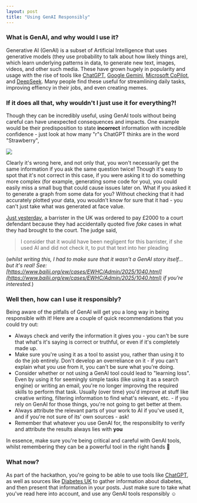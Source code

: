 ```yaml
---
layout: post
title: "Using GenAI Responsibly"
---
```


### What is GenAI, and why would I use it?
Generative AI (GenAI) is a subset of Artificial Intelligence that uses generative models (they use probability to talk about how likely things are), which learn underlying patterns in data, to generate new text, images, videos, and other such media. These have grown hugely in popularity and usage with the rise of tools like [ChatGPT](https://chatgpt.com/), [Google Gemini](https://gemini.google.com/), [Microsoft CoPilot](https://copilot.microsoft.com/), and [DeepSeek](https://www.deepseek.com/). Many people find these useful for streamlining daily tasks, improving effiency in their jobs, and even creating memes. 

### If it does all that, why wouldn't I just use it for everything?!
Though they can be incredibly useful, using GenAI tools without being careful can have unexpected consequences and impacts. One example would be their predisposition to state **incorrect** information with incredible confidence - just look at how many "r"s ChatGPT thinks are in the word "Strawberry",

<img src="{{site.baseurl}}/assets/strawberry_rs.jpeg">

Clearly it's wrong here, and not only that, you won't necessarily get the same information if you ask the same question twice! Though it's easy to spot that it's not correct in this case, if you were asking it to do something more complex (for example, generating some code for you), you could easily miss a small bug that could cause issues later on. What if you asked it to generate a graph from some data for you? Without checking that it had accurately plotted your data, you wouldn't know for sure that it had - you can't just take what was generated at face value. 

[Just yesterday](https://www.legalcheek.com/2025/05/judge-fury-after-faaake-cases-cited-by-rookie-barrister-in-high-court/), a barrister in the UK was ordered to pay £2000 to a court defendant because they had accidentally quoted five _fake_ cases in what they had brought to the court. The judge said, 

> I consider that it would have been negligent for this barrister, if she used AI and did not check it, to put that text into her pleading 

(_whilst writing this, I had to make sure that it wasn't a GenAI story itself... but it's real! See: [https://www.bailii.org/ew/cases/EWHC/Admin/2025/1040.html](https://www.bailii.org/ew/cases/EWHC/Admin/2025/1040.html) if you're interested._)

### Well then, how can I use it responsibly?
Being aware of the pitfalls of GenAI will get you a long way in being responsible with it! Here are a couple of quick recommendations that you could try out:  
* Always check and verify the information it gives you - you can't be sure that what's it's saying is correct or truthful, or even if it's completely made up. 
* Make sure you're using it as a tool to assist you, rather than using it to do the job entirely. Don't develop an overreliance on it - if you can't explain what you use from it, you can't be sure what you're doing.
* Consider whether or not using a GenAI tool could lead to "learning loss". Even by using it for seemingly simple tasks (like using it as a search engine) or writing an email, you're no longer improving the required skills to perform that task. Usually (over time) you'd improve at stuff like creative writing, filtering information to find what's relevant, etc. - if you rely on GenAI for those things, you're not going to get better at them.
* Always attribute the relevant parts of your work to AI if you've used it, and if you're not sure of its' own sources - ask!
* Remember that whatever you use GenAI for, the responsiblity to verify and attribute the results always lies with **you**

In essence, make sure you're being critical and careful with GenAI tools, whilst remembering they can be a powerful tool in the right hands 💖

### What now? 
As part of the hackathon, you're going to be able to use tools like [ChatGPT](https://chatgpt.com/), as well as sources like [Diabetes UK](https://www.diabetes.org.uk/about-diabetes) to gather information about diabetes, and then present that information in your posts. Just make sure to take what you've read here into account, and use any GenAI tools responsibly ☺️

